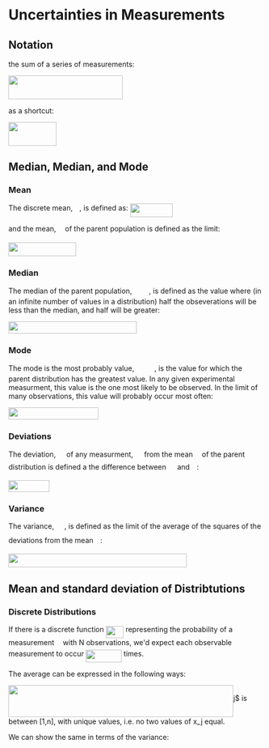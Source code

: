 
# Uncertainties in Measurements


## Notation

the sum of a series of measurements:


<img src="/chapter_1/tex/9940464e32600431920aa81d1de2d4fc.svg?invert_in_darkmode&sanitize=true" align=middle width=226.23279359999992pt height=46.9590792pt/>

as a shortcut:

<img src="/chapter_1/tex/6bd7cbedf6e3a6a7f8c46f22b2abadb6.svg?invert_in_darkmode&sanitize=true" align=middle width=94.95706109999999pt height=46.9590792pt/>



## Median, Median, and Mode



### Mean
The discrete mean, <img src="/chapter_1/tex/33717a96ef162d4ca3780ca7d161f7ad.svg?invert_in_darkmode&sanitize=true" align=middle width=9.39498779999999pt height=18.666631500000015pt/>, is defined as: <img src="/chapter_1/tex/a0b67327bd1ee3fc77662d5351c0d451.svg?invert_in_darkmode&sanitize=true" align=middle width=83.78078445pt height=27.77565449999998pt/>

and the mean, <img src="/chapter_1/tex/07617f9d8fe48b4a7b3f523d6730eef0.svg?invert_in_darkmode&sanitize=true" align=middle width=9.90492359999999pt height=14.15524440000002pt/> of the parent population is defined as the limit:

<img src="/chapter_1/tex/dbadf4785a6827672eef8c874437768d.svg?invert_in_darkmode&sanitize=true" align=middle width=133.83658365pt height=27.77565449999998pt/>

### Median

The median of the parent population, <img src="/chapter_1/tex/6b2f3afa595b51b2b2d280694b5df972.svg?invert_in_darkmode&sanitize=true" align=middle width=29.745211649999987pt height=14.15524440000002pt/>, is defined as the value where (in an infinite number of values in a distribution) half the obseverations will be less than the median, and half will be greater:

<img src="/chapter_1/tex/af23a2c3a833d65aca64128c1c9937e5.svg?invert_in_darkmode&sanitize=true" align=middle width=254.44232549999998pt height=24.65753399999998pt/>

### Mode

The mode is the most probably value, <img src="/chapter_1/tex/f0da3698d3d1b77390aaa90f06a49ca5.svg?invert_in_darkmode&sanitize=true" align=middle width=36.15452939999999pt height=14.15524440000002pt/>, is the value for which the parent distribution has the greatest value. In any given experimental measurment, this value is the one most likely to be observed. In the limit of many observations, this value will probably occur most often:

<img src="/chapter_1/tex/81318857166bf8407a8b2800ca0a2ecf.svg?invert_in_darkmode&sanitize=true" align=middle width=178.42749045pt height=24.65753399999998pt/>

### Deviations


The deviation, <img src="/chapter_1/tex/672a7aeac9254219b9609330a12e55e5.svg?invert_in_darkmode&sanitize=true" align=middle width=13.206862349999989pt height=22.831056599999986pt/> of any measurment, <img src="/chapter_1/tex/9fc20fb1d3825674c6a279cb0d5ca636.svg?invert_in_darkmode&sanitize=true" align=middle width=14.045887349999989pt height=14.15524440000002pt/> from the mean <img src="/chapter_1/tex/07617f9d8fe48b4a7b3f523d6730eef0.svg?invert_in_darkmode&sanitize=true" align=middle width=9.90492359999999pt height=14.15524440000002pt/> of the parent distribution is defined a the difference between <img src="/chapter_1/tex/9fc20fb1d3825674c6a279cb0d5ca636.svg?invert_in_darkmode&sanitize=true" align=middle width=14.045887349999989pt height=14.15524440000002pt/> and <img src="/chapter_1/tex/07617f9d8fe48b4a7b3f523d6730eef0.svg?invert_in_darkmode&sanitize=true" align=middle width=9.90492359999999pt height=14.15524440000002pt/>:

<img src="/chapter_1/tex/774024d1df1e6088b55f07cb5e9f7577.svg?invert_in_darkmode&sanitize=true" align=middle width=80.81029109999999pt height=22.831056599999986pt/>


### Variance
The variance, <img src="/chapter_1/tex/e6718aa5499c31af3ff15c3c594a7854.svg?invert_in_darkmode&sanitize=true" align=middle width=16.535428799999988pt height=26.76175259999998pt/>, is defined as the limit of the average of the squares of the deviations from the mean <img src="/chapter_1/tex/07617f9d8fe48b4a7b3f523d6730eef0.svg?invert_in_darkmode&sanitize=true" align=middle width=9.90492359999999pt height=14.15524440000002pt/>:

<img src="/chapter_1/tex/bb6cd0905461b75ac12d6ad0086ef776.svg?invert_in_darkmode&sanitize=true" align=middle width=352.9136688pt height=27.77565449999998pt/>



##  Mean and standard deviation of Distribtutions

### Discrete Distributions

If there is a discrete function <img src="/chapter_1/tex/52be0087c9da1f0683ccc50761e8bcab.svg?invert_in_darkmode&sanitize=true" align=middle width=35.01719264999999pt height=24.65753399999998pt/> representing the probability of a measurement <img src="/chapter_1/tex/332cc365a4987aacce0ead01b8bdcc0b.svg?invert_in_darkmode&sanitize=true" align=middle width=9.39498779999999pt height=14.15524440000002pt/> with N observations, we'd expect each observable measurement to occur <img src="/chapter_1/tex/6b1f41d19a26121cbd73768d19de7990.svg?invert_in_darkmode&sanitize=true" align=middle width=71.01492584999998pt height=24.65753399999998pt/> times.

The average can be expressed in the following ways:


<img src="/chapter_1/tex/e28800638064434d8eae475de60a47e5.svg?invert_in_darkmode&sanitize=true" align=middle width=445.3934298pt height=62.808286200000005pt/>j$ is between [1,n], with unique values, i.e. no two values of x_j equal.



We can show the same in terms of the variance:






